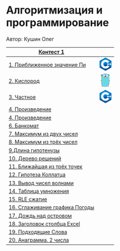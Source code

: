 # Алгоритмизация и программирование

Автор: Кушин Олег

|[Контест 1](https://contest.yandex.ru/contest/52142/problems/) |  |
| --- | :-: |
| [1. Приближенное значение Пи](/contest_01/01/main.cpp) | ![](./img/cpp.png) |
| [2. Кислород](/contest_01/02/main.go) |  ![](./img/go.png) |
| [3. Частное](/contest_01/03/main.cpp) | ![](./img/cpp.png) |
| [4. Произведение](/contest_01/04/main.go) | ![]() |
| [4. Произведение](/contest_01/05/main.cpp) | ![]() |
| [6. Банкомат](/contest_01/06/main.go) | ![]() |
| [7. Максимум из двух чисел](/contest_01/07/main.cpp) | ![]() |
| [8. Максимум из трёх чисел](/contest_01/08/main.go) | ![]() |
| [9.Длина гипотенузы](/contest_01/09/main.cpp) | ![]() |
| [10. Дерево решений](/contest_01/10/main.go) | ![]() |
| [11. Ближайшая из трёх точек](/contest_01/11/main.cpp) | ![]() |
| [12. Гипотеза Коллатца](/contest_01/12/main.go) | ![]() |
| [13. Вывод чисел волнами](/contest_01/13/main.cpp) | ![]() |
| [14. Таблица умножения](/contest_01/14/main.go) | ![]() |
| [15. RLE сжатие](/contest_01/15/main.cpp) | ![]() |
| [16. Сглаживание графика Погоды](/contest_01/16/main.go) | ![]() |
| [17. Дождь над островом](/contest_01/17/main.cpp) | ![]() |
| [18. Заголовок столбца Excel](/contest_01/18/main.cpp) | ![]() |
| [19. Подходящие Слова](/contest_01/19/main.cpp) | ![]() |
| [20. Анаграмма. 2 числа](/contest_01/20/main.cpp) | ![]() |
